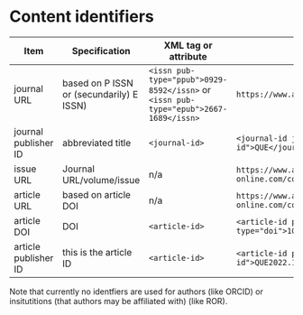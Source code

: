 # Content identifiers


Item | Specification | XML tag or attribute | Example
----- | ----- | ----- | -----
journal URL | based on P ISSN or (secundarily) E ISSN) | `<issn pub-type="ppub">0929-8592</issn>` or `<issn pub-type="epub">2667-1689</issn>` | `https://www.aup-online.com/content/journals/09298592`
journal publisher ID | abbreviated title | `<journal-id>`  | `<journal-id journal-id-type="publisher-id">QUE</journal-id>`
issue URL | Journal URL/volume/issue | n/a | `https://www.aup-online.com/content/journals/09298592/29/1`
article URL | based on article DOI  | n/a | `https://www.aup-online.com/content/journals/10.5117/QUE2022.1.001.KLEI`
article DOI | DOI | `<article-id>` | `<article-id pub-id-type="doi">10.5117/QUE2022.1.001.KLEI</article-id>`
article publisher ID | this is the  article ID  | `<article-id>` | `<article-id pub-id-type="publisher-id">QUE2022.1.001.KLEI</article-id>`

Note that currently no identfiers are used for authors (like ORCID) or insitutitions (that authors may be affiliated with) (like ROR).


<!-- 
| | Item | Specification | XML tag or attribute | AUP sign-off |
| --- | --- | --- | --- | --- |
| 1 | Journal URLs | Suggested: `/content/journals/<issn>for example /content/journals/09215077` This can be the print ISSN if provided in the XML or the electronic ISSN if not. The other option is to use the publisher-id specified in the XML for example "in" or "tvgesch" for example /content/journals/in. This relies on the typesetter providing the ID consistently in the XML. | issn with pub-type set to "ppub" or issn with pub-type set to "epub" or journal-id with journal-id-type set to "publisher-id" | Agreed with Irene van Rossum  in the meeting on 07 Apr 2021 to use ISSNs (print first and if not, then electronic) for journal identifiers. |
| 2 | Issue URLs | Suggested: `<Journal URL>/volume/issue` For example `/content/journals/09215077/34/1` can also be a year and not an issue e.g. `/content/journals/09215077/2021` Priya Parvatikar to check if this can be done for one journal and not all journals | Specification for the journal URL as specified in 1 concatenated with "/" and `/article/front/article-meta/volume`and `"/"` and `/article/front/article-meta/issue` | Agreed with Irene van Rossum in the meeting on 07 Apr 2021 to use the suggested issue identifie
- Irene van Rossum could you point us to an existing example where you have a year and not an actual issue number or is it something that might come along in the future?
- Priya Parvatikar This would be for future use for the journal of Computational Communication Research. |
| 3 | Article URL | Suggested `/content/journals/<article-doi>` for example /content/journals/10.5117/go2021.1.001.bren
 | /article/front/article-meta/article-id with pub-id-type set to "doi". | Agreed with Irene van Rossum  in the meeting on 07 Apr 2021 to use the suggested article identifier. |
-->
